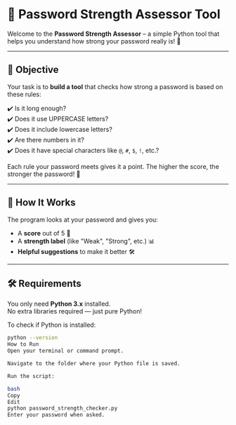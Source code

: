 # 🔐 Password Strength Assessor Tool

Welcome to the **Password Strength Assessor** – a simple Python tool that helps you understand how strong your password really is! 💪

---

## 🎯 Objective

Your task is to **build a tool** that checks how strong a password is based on these rules:

✔️ Is it long enough?  
✔️ Does it use UPPERCASE letters?  
✔️ Does it include lowercase letters?  
✔️ Are there numbers in it?  
✔️ Does it have special characters like `@`, `#`, `$`, `!`, etc.?

Each rule your password meets gives it a point. The higher the score, the stronger the password! 🔐

---

## 🧠 How It Works

The program looks at your password and gives you:
- A **score** out of 5 🎯  
- A **strength label** (like "Weak", "Strong", etc.) 📊  
- **Helpful suggestions** to make it better 🛠️

---

## 🛠️ Requirements

You only need **Python 3.x** installed.  
No extra libraries required — just pure Python!

To check if Python is installed:

```bash
python --version
How to Run
Open your terminal or command prompt.

Navigate to the folder where your Python file is saved.

Run the script:

bash
Copy
Edit
python password_strength_checker.py
Enter your password when asked.
